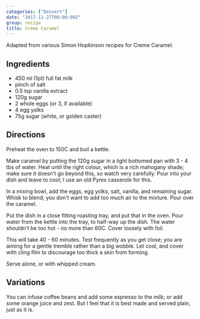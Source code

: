 ```yaml
---
categories: ["Dessert"]
date: "2017-11-27T00:00:00Z"
group: recipe
title: Creme Caramel
---
```


Adapted from various Simon Hopkinson recipes for Creme Caramel.

## Ingredients

- 450 ml (1pt) full fat milk
- pinch of salt
- 0.5 tsp vanilla extract
- 120g sugar
- 2 whole eggs (or 3, if available)
- 4 egg yolks
- 75g sugar (white, or golden caster)

## Directions

Preheat the oven to 150C and boil a kettle.

Make caramel by putting the 120g sugar in a light bottomed pan with
3 - 4 tbs of water. Heat until the right colour, which is a rich
mahogany shade; make sure it doesn't go beyond this, so watch very
carefully. Pour into your dish and leave to cool; I use an old Pyrex
casserole for this.

In a mixing bowl, add the eggs, egg yolks, salt, vanilla, and
remaining sugar. Whisk to blend; you don't want to add too much air to
the mixture. Pour over the caramel.

Put the dish in a close fitting roasting tray, and put that in the
oven. Pour water from the kettle into the tray, to half-way up the
dish. The water shouldn't be too hot - no more than 60C. Cover loosely
with foil.

This will take 40 - 60 minutes. Test frequently as you get close; you
are aiming for a gentle tremble rather than a big wobble.  Let cool,
and cover with cling film to discourage too thick a skin from forming.

Serve alone, or with whipped cream.

## Variations

You can infuse coffee beans and add some espresso to the milk; or add
some orange juice and zest.  But I feel that it is best made and
served plain, just as it is.
